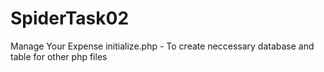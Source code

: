 # SpiderTask02
Manage Your Expense
initialize.php - To create neccessary database and table for other php files
